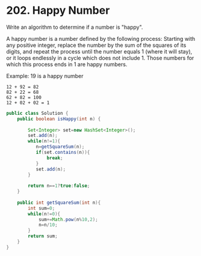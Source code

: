 # 202. Happy Number
Write an algorithm to determine if a number is "happy".

A happy number is a number defined by the following process: Starting with any positive integer, replace the number by the sum of the squares of its digits, and repeat the process until the number equals 1 (where it will stay), or it loops endlessly in a cycle which does not include 1. Those numbers for which this process ends in 1 are happy numbers.

Example: 19 is a happy number
```
12 + 92 = 82
82 + 22 = 68
62 + 82 = 100
12 + 02 + 02 = 1
```
``` java
public class Solution {
    public boolean isHappy(int n) {
        
        Set<Integer> set=new HashSet<Integer>();
        set.add(n);
        while(n!=1){
           n=getSquareSum(n);
           if(set.contains(n)){
               break;
           }
           set.add(n);
        }
        
        return n==1?true:false;
    }
    
    public int getSquareSum(int n){
        int sum=0;
        while(n!=0){
            sum+=Math.pow(n%10,2);
            n=n/10;
        }
        return sum;
    }
}
```